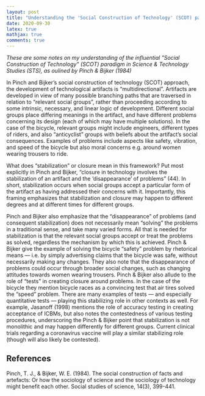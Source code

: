```yaml
---
layout: post 
title: "Understanding the 'Social Construction of Technology' (SCOT) paradigm"
date: 2020-09-30
latex: true 
mathjax: true
comments: true
---
```


*These are some notes on my understanding of the influential "Social Construction of Technology" (SCOT) paradigm in Science & Technology Studies (STS), as oulined by Pinch & Bijker (1984)* 

In Pinch and Bijker’s social construction of technology (SCOT) approach, the development of technological artifacts is “multidirectional”. Artifacts are developed in view of many possible branching paths that are traversed in relation to “relevant social groups”, rather than proceeding according to some intrinsic, necessary, and linear logic of development. Different social groups place differing meanings in the artifact, and have different problems concerning its design (each of which may have multiple solutions). In the case of the bicycle, relevant groups might include engineers, different types of riders, and also “anticyclist” groups with beliefs about the artifact’s social consequences. Examples of problems include aspects like safety, vibration, and speed of the bicycle but also moral concerns e.g. around women wearing trousers to ride. 

What does “stabilization” or closure mean in this framework? Put most explicitly in Pinch and Bijker, “closure in technology involves the stabilization of an artifact and the ‘disappearance’ of problems” (44). In short, stabilization occurs when social groups accept a particular form of the artifact as having addressed their concerns with it. Importantly, this framing emphasizes that stabilization and closure may happen to different degrees and at different times for different groups. 

Pinch and Bijker also emphasize that the “disappearance” of problems (and consequent stabilization) does not necessarily mean “solving” the problems in a traditional sense, and take many varied forms. All that is needed for stabilization is that the relevant social groups accept or treat the problems as solved, regardless the mechanism by which this is achieved. Pinch & Bijker give the example of solving the bicycle “safety” problem by rhetorical means — i.e. by simply advertising claims that the bicycle was safe, without necessarily making any changes. They also note that the disappearance of problems could occur through broader social changes, such as changing attitudes towards women wearing trousers. Pinch & Bijker also allude to the role of “tests” in creating closure around problems. In the case of the bicycle they mention bicycle races as a convincing test that air tires solved the “speed” problem. There are many examples of tests — and especially quantitative tests — playing this stabilizing role in other contexts as well. For example, Jasanoff (1998) mentions the role of accuracy testing in creating acceptance of ICBMs, but also notes the contestedness of various testing procedures, underscoring the Pinch & Bijker point that stabilization is not monolithic and may happen differently for different groups. Current clinical trials regarding a coronavirus vaccine will play a similar stabilizing role (though will also likely be contested). 

## References

Pinch, T. J., & Bijker, W. E. (1984). The social construction of facts and artefacts: Or how the sociology of science and the sociology of technology might benefit each other. Social studies of science, 14(3), 399-441.